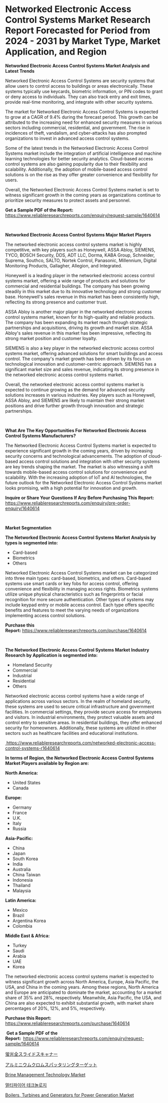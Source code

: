 <p><h1>Networked Electronic Access Control Systems Market Research Report Forecasted for Period from 2024 -  2031 by Market Type, Market Application, and Region</h1></p><p><strong>Networked Electronic Access Control Systems Market Analysis and Latest Trends</strong></p>
<p><p>Networked Electronic Access Control Systems are security systems that allow users to control access to buildings or areas electronically. These systems typically use keycards, biometric information, or PIN codes to grant or deny access to individuals. They can also track entry and exit times, provide real-time monitoring, and integrate with other security systems.</p><p>The market for Networked Electronic Access Control Systems is expected to grow at a CAGR of 9.4% during the forecast period. This growth can be attributed to the increasing need for enhanced security measures in various sectors including commercial, residential, and government. The rise in incidences of theft, vandalism, and cyber-attacks has also prompted organizations to invest in advanced access control systems.</p><p>Some of the latest trends in the Networked Electronic Access Control Systems market include the integration of artificial intelligence and machine learning technologies for better security analytics. Cloud-based access control systems are also gaining popularity due to their flexibility and scalability. Additionally, the adoption of mobile-based access control solutions is on the rise as they offer greater convenience and flexibility for users.</p><p>Overall, the Networked Electronic Access Control Systems market is set to witness significant growth in the coming years as organizations continue to prioritize security measures to protect assets and personnel.</p></p>
<p><strong>Get a Sample PDF of the Report:&nbsp;</strong> <a href="https://www.reliableresearchreports.com/enquiry/request-sample/1640614">https://www.reliableresearchreports.com/enquiry/request-sample/1640614</a></p>
<p>&nbsp;</p>
<p><strong>Networked Electronic Access Control Systems Major Market Players</strong></p>
<p><p>The networked electronic access control systems market is highly competitive, with key players such as Honeywell, ASSA Abloy, SIEMENS, TYCO, BOSCH Security, DDS, ADT LLC, Dorma, KABA Group, Schneider, Suprema, Southco, SALTO, Nortek Control, Panasonic, Millennium, Digital Monitoring Products, Gallagher, Allegion, and Integrated.</p><p>Honeywell is a leading player in the networked electronic access control systems market, offering a wide range of products and solutions for commercial and residential buildings. The company has been growing steadily in this market due to its innovative technology and strong customer base. Honeywell's sales revenue in this market has been consistently high, reflecting its strong presence and customer trust.</p><p>ASSA Abloy is another major player in the networked electronic access control systems market, known for its high-quality and reliable products. The company has been expanding its market reach through strategic partnerships and acquisitions, driving its growth and market size. ASSA Abloy's sales revenue in this market has been impressive, reflecting its strong market position and customer loyalty.</p><p>SIEMENS is also a key player in the networked electronic access control systems market, offering advanced solutions for smart buildings and access control. The company's market growth has been driven by its focus on technological innovation and customer-centric approach. SIEMENS has a significant market size and sales revenue, indicating its strong presence in the networked electronic access control systems market. </p><p>Overall, the networked electronic access control systems market is expected to continue growing as the demand for advanced security solutions increases in various industries. Key players such as Honeywell, ASSA Abloy, and SIEMENS are likely to maintain their strong market positions and drive further growth through innovation and strategic partnerships.</p></p>
<p>&nbsp;</p>
<p><strong>What Are The Key Opportunities For Networked Electronic Access Control Systems Manufacturers?</strong></p>
<p><p>The Networked Electronic Access Control Systems market is expected to experience significant growth in the coming years, driven by increasing security concerns and technological advancements. The adoption of cloud-based access control solutions and integration with other security systems are key trends shaping the market. The market is also witnessing a shift towards mobile-based access control solutions for convenience and scalability. With the increasing adoption of IoT and AI technologies, the future outlook for the Networked Electronic Access Control Systems market looks promising, with a high potential for innovation and growth.</p></p>
<p><strong>Inquire or Share Your Questions If Any Before Purchasing This Report:</strong> <a href="https://www.reliableresearchreports.com/enquiry/pre-order-enquiry/1640614">https://www.reliableresearchreports.com/enquiry/pre-order-enquiry/1640614</a></p>
<p>&nbsp;</p>
<p><strong>Market Segmentation</strong></p>
<p><strong>The Networked Electronic Access Control Systems Market Analysis by types is segmented into:</strong></p>
<p><ul><li>Card-based</li><li>Biometrics</li><li>Others</li></ul></p>
<p><p>Networked Electronic Access Control Systems market can be categorized into three main types: card-based, biometrics, and others. Card-based systems use smart cards or key fobs for access control, offering convenience and flexibility in managing access rights. Biometrics systems utilize unique physical characteristics such as fingerprints or facial recognition for more secure authentication. Other types of systems may include keypad entry or mobile access control. Each type offers specific benefits and features to meet the varying needs of organizations implementing access control solutions.</p></p>
<p><strong>Purchase this Report:&nbsp;</strong><a href="https://www.reliableresearchreports.com/purchase/1640614">https://www.reliableresearchreports.com/purchase/1640614</a></p>
<p>&nbsp;</p>
<p><strong>The Networked Electronic Access Control Systems Market Industry Research by Application is segmented into:</strong></p>
<p><ul><li>Homeland Security</li><li>Commercial</li><li>Industrial</li><li>Residential</li><li>Others</li></ul></p>
<p><p>Networked electronic access control systems have a wide range of applications across various sectors. In the realm of homeland security, these systems are used to secure critical infrastructure and government facilities. In commercial settings, they provide secure access for employees and visitors. In industrial environments, they protect valuable assets and control entry to sensitive areas. In residential buildings, they offer enhanced security for homeowners. Additionally, these systems are utilized in other sectors such as healthcare facilities and educational institutions.</p></p>
<p><a href="https://www.reliableresearchreports.com/networked-electronic-access-control-systems-r1640614">&nbsp;https://www.reliableresearchreports.com/networked-electronic-access-control-systems-r1640614</a></p>
<p><strong>In terms of Region, the Networked Electronic Access Control Systems Market Players available by Region are:</strong></p>
<p>
    <p> <strong> North America: </strong>
        <ul>
            <li>United States</li>
            <li>Canada</li>
        </ul>
        </p> 
    <p> <strong> Europe: </strong>
        <ul>
            <li>Germany</li>
            <li>France</li>
            <li>U.K.</li>
            <li>Italy</li>
            <li>Russia</li>
        </ul>
        </p> 
    <p> <strong> Asia-Pacific: </strong>
        <ul>
            <li>China</li>
            <li>Japan</li>
            <li>South Korea</li>
            <li>India</li>
            <li>Australia</li>
            <li>China Taiwan</li>
            <li>Indonesia</li>
            <li>Thailand</li>
            <li>Malaysia</li>
        </ul>
        </p> 
    <p> <strong> Latin America: </strong>
        <ul>
            <li>Mexico</li>
            <li>Brazil</li>
            <li>Argentina Korea</li>
            <li>Colombia</li>
        </ul>
        </p> 
    <p> <strong> Middle East & Africa: </strong>
        <ul>
            <li>Turkey</li>
            <li>Saudi</li>
            <li>Arabia</li>
            <li>UAE</li>
            <li>Korea</li>
        </ul>
    </p>
    </p>
<p><p>The networked electronic access control systems market is expected to witness significant growth across North America, Europe, Asia Pacific, the USA, and China in the coming years. Among these regions, North America and Europe are anticipated to dominate the market, accounting for a market share of 35% and 28%, respectively. Meanwhile, Asia Pacific, the USA, and China are also expected to exhibit substantial growth, with market share percentages of 20%, 12%, and 5%, respectively.</p></p>
<p><strong>Purchase this Report: </strong><a href="https://www.reliableresearchreports.com/purchase/1640614">https://www.reliableresearchreports.com/purchase/1640614</a></p>
<p>&nbsp;<strong>Get a Sample PDF of the Report:&nbsp;&nbsp;</strong><a href="https://www.reliableresearchreports.com/enquiry/request-sample/1640614">https://www.reliableresearchreports.com/enquiry/request-sample/1640614</a></p>
<p><strong></strong></p>
<p><p><a href="https://medium.com/@munroco657/%E8%9B%8D%E5%85%89%E5%85%A8%E3%82%B9%E3%83%A9%E3%82%A4%E3%83%89%E3%82%B9%E3%82%AD%E3%83%A3%E3%83%8A%E3%83%BC%E5%B8%82%E5%A0%B4-2031%E5%B9%B4%E3%81%BE%E3%81%A7%E3%81%AE%E6%88%90%E5%8A%9F%E3%81%97%E3%81%9F%E3%83%93%E3%82%B8%E3%83%8D%E3%82%B9%E6%88%A6%E7%95%A5%E3%81%AE%E9%8D%B5%E3%82%92%E4%BA%88%E6%B8%AC-27916f6e7284">蛍光全スライドスキャナー</a></p><p><a href="https://github.com/RudySimonis2023/Market-Research-Report-List-1/blob/main/772530493664.md">アルミニウムクロムスパッタリングターゲット</a></p><p><a href="https://github.com/angeliabkratze/Market-Research-Report-List-1/blob/main/brine-management-technology-market.md">Brine Management Technology Market</a></p><p><a href="https://github.com/vsckjg50460/Market-Research-Report-List-2/blob/main/938135782819.md">멀티파이어 테크놀로지</a></p><p><a href="https://github.com/Angelnienowdseej3e45z3p8c/Market-Research-Report-List-2/blob/main/boilers-turbines-and-generators-for-power-generation-market.md">Boilers, Turbines and Generators for Power Generation Market</a></p></p>